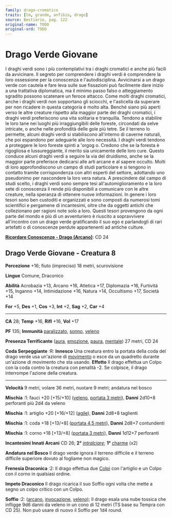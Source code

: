 ```yaml
---
family: drago-cromatico
traits: [lm, grande, anfibio, drago]
source: Bestiario, pag. 122
original-name: TODO
original-srd: TODO
---
```


# Drago Verde Giovane

I draghi verdi sono i più contemplativi tra i draghi cromatici e anche più
facili da avvicinare. Il segreto per comprendere i draghi verdi è comprendere la
loro ossessione per la conoscenza e l'autodisciplina. Avvicinarsi a un drago
verde con cautela e fare leva sulle sue fissazioni può facilmente dare inizio a
una trattativa diplomatica, ma il minimo passo falso o atteggiamento sgradito
possono scatenare un feroce attacco. Come molti draghi cromatici, anche i draghi
verdi non sopportano gli sciocchi, e l'asticella da superare per non ricadere in
questa categoria è molto alta. Benché siano più aperti verso le altre creature
rispetto alla maggior parte dei draghi cromatici, i draghi verdi preferiscono
una vita solitaria e tranquilla. Tendono a stabilire le loro tane nei luoghi più
irraggiungibili delle foreste, circondati da selve intricate, o anche nelle
profondità delle gole più tetre. Se il terreno lo permette, alcuni draghi verdi
si stabiliscono all'interno di caverne naturali, che poi espandono per adeguarle
alle loro necessità. I draghi verdi tendono a proteggere le loro foreste spinti
a 'orgog o. Credono che se la foresta è rigogliosa e lussureggiante, il merito
sia unicamente delle loro cure. Questo conduce alcuni draghi verdi a seguire la
via del druidismo, anche se la maggior parte preferisce dedicarsi alle arti
arcane e al sapere occulto. Molti di loro approfondiscono un campo di studi
particolare e si tengono in contatto tramite corrispondenza con altri esperti
del settore, adottando uno pseudonimo per nascondere la loro vera natura. A
prescindere dal campo di studi scelto, i draghi verdi sono sempre tesi
all'automiglioramento e la loro sete di conoscenza li rende più disponibili a
comunicare con le altre creature, nella speranza di ottenere nuove informazioni.
In genere i loro tesori sono ben custoditi e organizzati e sono composti da
numerosi tomi scientifici e pergamene di incantesimi, oltre che da oggetti
antichi che collezionano per ragioni note solo a loro. Questi tesori provengono
da ogni parte del mondo e più di un avventuriero è riuscito a sopravvivere
all'incontro con un drago verde gratificando il suo ego e parlandogli di rari
artefatti o di conoscenze perdute appartenenti ad antiche culture.

**[Ricordare Conoscenze - Drago (Arcano)](/azioni/abilita/ricordare-conoscenze)**:
CD 24

## Drago Verde Giovane - Creatura 8

**Percezione** +16; fiuto (impreciso) 18 metri, scurovisione

**Lingue** Comune, Draconico

**Abilità** Acrobazia +13, Arcano +16, Atletica +17, Diplomazia +16, Furtività
+15, Inganno +14, Intimidazione +16, Natura +14, Occultismo +17, Società +14

**For** +5, **Des** +1, **Cos** +3, **Int** +2, **Sag** +2, **Car** +4

---

**CA** 28; **Temp** +16, **Rifl** +16, **Vol** +17

**PF** 135; **Immunità** [paralizzato](/condizioni/paralizzato),
[sonno](/tratti/sonno), [veleno](/tratti/veleno)

**Presenza Terrificante** ([aura](/tratti/aura), [emozione](/tratti/emozione),
[paura](/tratti/paura), [mentale](/tratti/mentale)) 27 metri, CD 24

**Coda Serpeggiante** :R: **Innesco** Una creatura entro la portata della coda
del drago verde usa un'azione di [movimento](/tratti/movimento) o esce da un
quadretto durante un'azione di movimento che sta usando. **Effetto** Il drago
effettua un Colpo con la coda contro la creatura con penalità -2. Se colpisce,
il drago interrompe l'azione della creatura.

---

**Velocità** 9 metri, volare 36 metri, nuotare 9 metri; andatura nel bosco

**Mischia** :1: fauci +20 \[+15/+10] ([veleno](/tratti/veleno),
[portata 3 metri](/tratti/portata)), **Danni** 2d10+8 perforanti più 2d4 da
veleno

**Mischia** :1: artiglio +20 \[+16/+12] ([agile](/tratti/agile)), **Danni**
2d8+8 taglienti

**Mischia** :1: coda +18 \[+13/+8] ([portata 4,5 metri](/tratti/portata)),
**Danni** 2d8+7 contundenti

**Mischia** :1: corno +18 \[+13/+8] ([portata 3 metri](/tratti/portata)),
**Danni** 1d12+7 perforanti

**Incantesimi Innati Arcani** CD 26; **2°**
_[intralciare](/incantesimi/intralciare)_; **1°** [charme](/incantesimi/charme)
(x2)

**Andatura nel Bosco** Il drago verde ignora il terreno difficile e il terreno
difficile superiore dovuto al fogliame non magico.

**Frenesia Draconica** :2: Il drago effettua due [Colpi](/azioni/base/colpire)
con l'artiglio e un Colpo con il corno in qualsiasi ordine.

**Impeto Draconico** Il drago ricarica il suo Soffio ogni volta che mette a
segno un colpo critico con un Colpo.

**Soffio** :2: ([arcano](/tratti/arcano), [invocazione](/tratti/invocazione),
[veleno](/tratti/veleno)); Il drago esala una nube tossica che infligge 9d6
danni da veleno in un cono di 12 metri (TS base su Tempra con CD 25). Non può
usare di nuovo il Soffio per 1d4 round.
